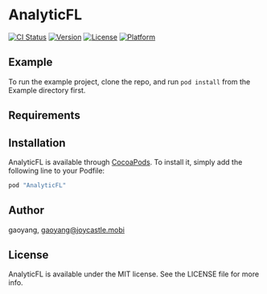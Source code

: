 # AnalyticFL

[![CI Status](http://img.shields.io/travis/gaoyang/AnalyticFL.svg?style=flat)](https://travis-ci.org/gaoyang/AnalyticFL)
[![Version](https://img.shields.io/cocoapods/v/AnalyticFL.svg?style=flat)](http://cocoapods.org/pods/AnalyticFL)
[![License](https://img.shields.io/cocoapods/l/AnalyticFL.svg?style=flat)](http://cocoapods.org/pods/AnalyticFL)
[![Platform](https://img.shields.io/cocoapods/p/AnalyticFL.svg?style=flat)](http://cocoapods.org/pods/AnalyticFL)

## Example

To run the example project, clone the repo, and run `pod install` from the Example directory first.

## Requirements

## Installation

AnalyticFL is available through [CocoaPods](http://cocoapods.org). To install
it, simply add the following line to your Podfile:

```ruby
pod "AnalyticFL"
```

## Author

gaoyang, gaoyang@joycastle.mobi

## License

AnalyticFL is available under the MIT license. See the LICENSE file for more info.

